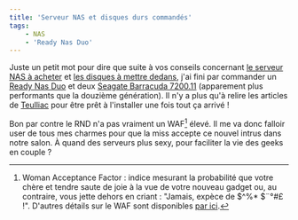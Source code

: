 ```yaml
---
title: 'Serveur NAS et disques durs commandés'
tags:
    - NAS
    - 'Ready Nas Duo'
---
```


Juste un petit mot pour dire que suite à vos conseils concernant
[le serveur NAS à acheter](/notes/2009-02-quel-serveur-nas-pour-la-maison/) et
[les disques à mettre dedans](/notes/2009-04-quel-disque-choisir/), j'ai fini
par commander un [Ready Nas Duo](http://www.ldlc.com/fiche/PB00077547.html) et
deux [Seagate Barracuda 7200.11](http://www.ldlc.com/fiche/PB00082857.html)
(apparement plus performants que la douzième génération). Il n'y a plus qu'à
relire les articles de [Teulliac](http://www.teulliac.com/search/ReadyNas) pour
être prêt à l'installer une fois tout ça arrivé !

Bon par contre le RND n'a pas vraiment un WAF[^waf] élevé. Il me va donc falloir
user de tous mes charmes pour que la miss accepte ce nouvel intrus dans notre
salon. À quand des serveurs plus sexy, pour faciliter la vie des geeks en
couple ?

[^waf]:
    Woman Acceptance Factor : indice mesurant la probabilité que votre chère et
    tendre saute de joie à la vue de votre nouveau gadget ou, au contraire, vous
    jette dehors en criant : "Jamais, expèce de $^%\* $¨°#£ !". D'autres détails
    sur le WAF sont disponibles
    [par ici](http://www.lesgeeks.net/article-engeeklopedie/waf.html).</span>
